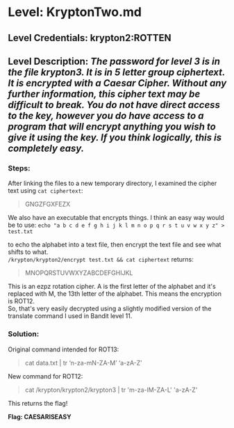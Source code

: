# Level: KryptonTwo.md
## Level Credentials: krypton2:ROTTEN
## Level Description: *The password for level 3 is in the file krypton3. It is in 5 letter group ciphertext. It is encrypted with a Caesar Cipher. Without any further information, this cipher text may be difficult to break. You do not have direct access to the key, however you do have access to a program that will encrypt anything you wish to give it using the key. If you think logically, this is completely easy.*    

### Steps:
After linking the files to a new temporary directory, I examined the cipher text using `cat ciphertext`:
> GNGZFGXFEZX

We also have an executable that encrypts things. I think an easy way would be to use:
`echo "a b c d e f g h i j k l m n o p q r s t u v w x y z" > test.txt`

to echo the alphabet into a text file, then encrypt the text file and see what shifts to what.  
`/krypton/krypton2/encrypt test.txt && cat ciphertext` returns:  
> MNOPQRSTUVWXYZABCDEFGHIJKL   

This is an ezpz rotation cipher. A is the first letter of the alphabet and it's replaced with M, the 13th letter of the alphabet. This means the encryption is ROT12.  
So, that's very easily decrypted using a slightly modified version of the translate command I used in Bandit level 11.    
### Solution:  
Original command intended for ROT13:    
> cat data.txt | tr ‘n-za-mN-ZA-M’ ‘a-zA-Z’  

New command for ROT12:  
> cat /krypton/krypton2/krypton3 | tr 'm-za-lM-ZA-L' 'a-zA-Z'  

This returns the flag!  


**Flag: CAESARISEASY**
